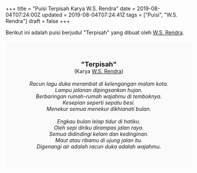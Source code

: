 +++
title = "Puisi Terpisah Karya W.S. Rendra"
date = 2019-08-04T07:24:00Z
updated = 2019-08-04T07:24:41Z
tags = ["Puisi", "W.S. Rendra"]
draft = false
+++

<div dir="ltr" style="text-align: left;" trbidi="on"><div style="text-align: justify;">Berikut ini adalah puisi berjudul "Terpisah" yang dibuat oleh <a href="https://ensiklopedia.kemdikbud.go.id/sastra/artikel/Rendra" target="_blank">W.S. Rendra</a>. </div><br /><div style="background: #FAFAFA; font-size: 14px; height: auto; margin: 0 auto; padding: 50px; text-align: center; width: auto;"><span style="font-size: 18px;"><b>"Terpisah"</b></span><br />(Karya <a href="https://www.sekata.web.id/tags/w.s.-rendra" target="_blank">W.S. Rendra</a>) <br /><br /><i>Racun lagu duka merambat di kelengangan malam kota.<br />Lampu jalanan dipingsankan hujan.<br />Berbaringan rumah-rumah wajahmu di temboknya.<br />Kesepian seperti sepatu besi.<br />Menekur semua menekur dikhianati bulan.<br /><br />Engkau bulan lelap tidur di hatiku.<br />Oleh sepi diriku dirampas jalan raya.<br />Semua didindingi kelam dan kedinginan.<br />Maut atau ribamu di ujung jalan itu.<br />Digenangi air adalah racun duka adalah wajahmu.</i> </div></div>
